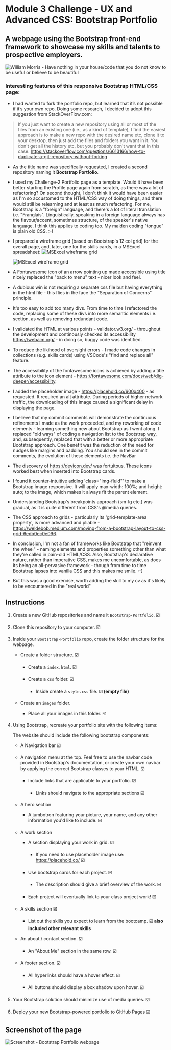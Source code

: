 # Module 3 Challenge - UX and Advanced CSS: Bootstrap Portfolio

## A webpage using the Bootstrap front-end framework to showcase my skills and talents to prospective employers.

![William Morris - Have nothing in your house/code that you do not know to be useful or believe to be beautiful](images/morris.png)

### Interesting features of this responsive Bootstrap HTML/CSS page:

* I had wanted to fork the portfolio repo, but learned that it’s not possible if it’s your own repo. Doing some research, I decided to adopt this suggestion from StackOverFlow.com:
> If you just want to create a new repository using all or most of the files from an existing one (i.e., as a kind of template), I find the easiest approach is to make a new repo with the desired name etc, clone it to your desktop, then just add the files and folders you want in it.
> You don't get all the history etc, but you probably don't want that in this case.
https://stackoverflow.com/questions/6613166/how-to-duplicate-a-git-repository-without-forking

* As the title name was specifically requested, I created a second repository naming it **Bootstrap Portfolio**.

* I used my Challenge-2 Portfolio page as a template. Would it have been better starting the Profile page again from scratch, as there was a lot of refactoring? On second thought, I don't think it would have been easier as I'm so accustomed to the HTML/CSS way of doing things, and there would still be relearning and at least as much refactoring. For me, Bootstrap is a "foreign" language, and there's a lot of literal translation i.e. "Franglais". Linguistically, speaking in a foreign language always has the flavour/accent, sometimes structure, of the speaker's native language. I think this applies to coding too. My maiden coding "tongue" is plain old CSS. :-) 

* I prepared a wireframe grid (based on Bootstrap's 12 col grid) for the overall page, and, later, one for the skills cards, in a MSExcel spreadsheet:
  ![MSExcel wireframe grid ](images/wireframe.png) 
  
  ![MSExcel wireframe grid ](images/skills-cards-wireframe.png)
 
* A Fontawesome icon of an arrow pointing up made accessible using title nicely replaced the "back to menu" text - nicer look and feel.

* A dubious win is not requiring a separate css file but having everything in the html file - this flies in the face the "Separation of Concerns" principle.

* It's too easy to add too many divs. From time to time I refactored the code, replacing some of these divs into more semantic elements i.e. section, as well as removing redundant code.

* I validated the HTML at various points - validator.w3.org/ - throughout the development and continously checked its accessibility https://webaim.org/ - in doing so, buggy code was identified.

* To reduce the likihood of oversight errors - I made code changes in collections (e.g. skills cards) using VSCode's "find and replace all" feature.

* The accessibility of the fontawesome icons is achieved by adding a title attribute to the icon element - https://fontawesome.com/docs/web/dig-deeper/accessibility.

* I added the placeholder image - https://placehold.co/600x400 - as requested. It required an alt attribute. During periods of higher network traffic, the downloading of this image caused a significant delay in displaying the page.

* I believe that my commit comments will demonstrate the continuous refinements I made as the work proceeded, and my reworking of code elements - learning something new about Bootstrap as I went along. I replaced "old ways" of coding a navigation list to the Bootstrap way, and, subsequently, replaced that with a better or more appropriate Bootstrap approach. One benefit was the reduction of the need for nudges like margins and padding. You should see in the commit comments, the evolution of these elements i.e. the NavBar

* The discovery of https://devicon.dev/ was fortuitous. These icons worked best when inserted into Bootstrap cards.

* I found it counter-intuitive adding 'class="img-fluid"' to make a Bootstrap image responsive. It will apply max-width: 100%; and height: auto; to the image, which makes it always fit the parent element. 

* Understanding Bootstrap's breakpoints approach (sm-lg etc.) was gradual, as it is quite different from CSS's @media queries.

* The CSS approach to grids - particularly its 'grid-template-area property', is more advanced and pliable - https://weldebob.medium.com/moving-from-a-bootstrap-layout-to-css-grid-6edb0ec0e096.

* In conclusion, I'm not a fan of frameworks like Bootstrap that "reinvent the wheel" - naming elements and properties something other than what they're called in pain-old HTML/CSS. Also, Bootstrap's declarative nature, rather than imperative CSS, makes me uncomfortable, as does its being an all-pervasive framework - though from time to time Bootstrap lapses into vanilla CSS and this makes me smile. :-)

* But this was a good exercise, worth adding the skill to my cv as it's likely to be encountered in the "real world"

## Instructions


1. Create a new GitHub repositories and name it `Bootstrap-Portfolio`. :ballot_box_with_check:

2. Clone this repository to your computer. :ballot_box_with_check:

3. Inside your `Bootstrap-Portfolio` repo, create the folder structure for the webpage. 
   
   - Create a folder structure. :ballot_box_with_check:

     - Create a `index.html`. :ballot_box_with_check:

     - Create a `css` folder. :ballot_box_with_check:

       - Inside create a `style.css` file. :ballot_box_with_check: **(empty file)**

   - Create an `images` folder.

       - Place all your images in this folder. :ballot_box_with_check:

4. Using Bootstrap, recreate your portfolio site with the following items:

   The website should include the following bootstrap components:

    - A Navigation bar :ballot_box_with_check:
    
    - A navigation menu at the top. Feel free to use the navbar code provided in Bootstrap's documentation, or create your own navbar by applying the correct Bootstrap classes to your HTML. :ballot_box_with_check:

      - Include links that are applicable to your portfolio. :ballot_box_with_check:
  
        - Links should navigate to the appropriate sections  :ballot_box_with_check:

    - A hero section

        - A jumbotron featuring your picture, your name, and any other information you'd like to include. :ballot_box_with_check:

    - A work section

      - A section displaying your work in grid. :ballot_box_with_check:

        - If you need to use placeholder image use: https://placehold.co/ :ballot_box_with_check:

      - Use bootstrap cards for each project. :ballot_box_with_check:

        - The description should give a brief overview of the work. :ballot_box_with_check:
  
      - Each project will eventually link to your class project work! :ballot_box_with_check:

    - A skills section :ballot_box_with_check: 

      - List out the skills you expect to learn from the bootcamp. :ballot_box_with_check: **also included other relevant skills**

    - An about / contact section. :ballot_box_with_check:

      - An "About Me" section in the same row. :ballot_box_with_check:
    
    - A footer section. :ballot_box_with_check:

      - All hyperlinks should have a hover effect. :ballot_box_with_check:

      - All buttons should display a box shadow upon hover. :ballot_box_with_check:

5. Your Bootstrap solution should minimize use of media queries. :ballot_box_with_check:

6. Deploy your new Bootstrap-powered portfolio to GitHub Pages :ballot_box_with_check:

## Screenshot of the page


  ![Screenshot - Bootstrap Portfolio webpage ](images/Bootstrap-Portfolio.png)